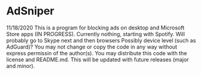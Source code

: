 # AdSniper

  11/18/2020
This is a program for blocking ads on desktop and Microsoft Store apps (IN PROGRESS).
Currently nothing, starting with Spotify.
Will probably go to Skype next and then browsers
Possibly device level (such as AdGuard)?
You may not change or copy the code in any way without express permissin of the author(s).
You may distribute this code with the license and README.md.
This will be updated with future releases (major and minor).

